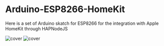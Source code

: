 # Arduino-ESP8266-HomeKit
Here is a set of Arduino skatch for ESP8266 for the integration with Apple HomeKit through HAPNodeJS

![cover](https://support.apple.com/library/content/dam/edam/applecare/images/en_US/ios/ios-badge-works-with-apple-homekit.png)
![cover](http://cdn3.volusion.com/rxsop.cexkq/v/vspfiles/photos/AD247-2.jpg?1456512809)
